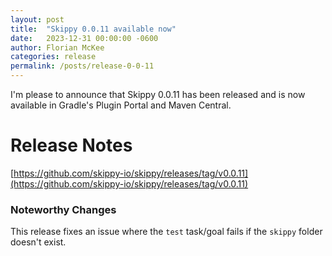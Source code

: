 ```yaml
---
layout: post
title:  "Skippy 0.0.11 available now"
date:   2023-12-31 00:00:00 -0600
author: Florian McKee
categories: release
permalink: /posts/release-0-0-11
---
```


I'm please to announce that Skippy 0.0.11 has been released and is now available in Gradle's Plugin Portal and Maven
Central.

# Release Notes

[https://github.com/skippy-io/skippy/releases/tag/v0.0.11](https://github.com/skippy-io/skippy/releases/tag/v0.0.11)

### Noteworthy Changes

This release fixes an issue where the `test` task/goal fails if the `skippy` folder doesn't exist.